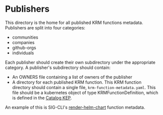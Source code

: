 # Publishers

This directory is the home for all published KRM functions metadata. Publishers are split into
four categories:

- communities
- companies
- github-orgs
- individuals

Each publisher should create their own subdirectory under the appropriate category. A publisher's
subdirectory should contain:

- An OWNERS file containing a list of owners of the publisher
- A directory for each published KRM function. This KRM function directory should contain a single file,
  `krm-function-metadata.yaml`. This file should be a kubernetes object of type KRMFunctionDefinition, 
  which is defined in the [Catalog KEP].
  
An example of this is SIG-CLI's [render-helm-chart](https://github.com/kubernetes-sigs/krm-functions-registry/tree/main/publishers/communities/sig-cli/render-helm-chart) 
function metadata.
  
[Catalog KEP]: https://github.com/kubernetes/enhancements/tree/master/keps/sig-cli/2906-kustomize-function-catalog#function-metadata-schema